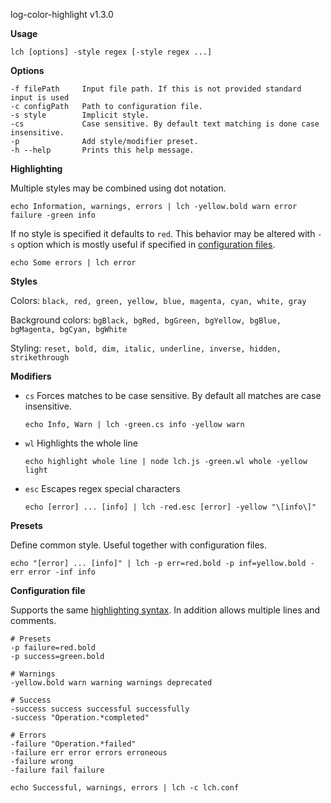 log-color-highlight v1.3.0

**Usage**

```lch [options] -style regex [-style regex ...]```

**Options**
```
-f filePath     Input file path. If this is not provided standard input is used
-c configPath   Path to configuration file.
-s style        Implicit style.
-cs             Case sensitive. By default text matching is done case insensitive.
-p              Add style/modifier preset.
-h --help       Prints this help message.
```

<a name="highlighting"></a>
**Highlighting**

Multiple styles may be combined using dot notation.

```
echo Information, warnings, errors | lch -yellow.bold warn error failure -green info
```

If no style is specified it defaults to ```red```. This behavior may be altered with ```-s``` option which is mostly useful if specified in [configuration files](#config-file).

```
echo Some errors | lch error
```

**Styles**

Colors: ```black, red, green, yellow, blue, magenta, cyan, white, gray```

Background colors: ```bgBlack, bgRed, bgGreen, bgYellow, bgBlue, bgMagenta, bgCyan, bgWhite```

Styling: ```reset, bold, dim, italic, underline, inverse, hidden, strikethrough```

**Modifiers**

* ```cs``` Forces matches to be case sensitive. By default all matches are case insensitive.
  ```
  echo Info, Warn | lch -green.cs info -yellow warn
  ```
* ```wl``` Highlights the whole line
  ```
  echo highlight whole line | node lch.js -green.wl whole -yellow light
  ```
* ```esc```  Escapes regex special characters
  ```
  echo [error] ... [info] | lch -red.esc [error] -yellow "\[info\]"
  ```

**Presets**

Define common style. Useful together with configuration files.

```
echo "[error] ... [info]" | lch -p err=red.bold -p inf=yellow.bold -err error -inf info
```

<a name="config-file"></a>
**Configuration file**

Supports the same [highlighting syntax](#highlighting). In addition allows multiple lines and comments.

```
# Presets
-p failure=red.bold
-p success=green.bold

# Warnings
-yellow.bold warn warning warnings deprecated

# Success
-success success successful successfully
-success "Operation.*completed"

# Errors
-failure "Operation.*failed"
-failure err error errors erroneous
-failure wrong
-failure fail failure
```

```
echo Successful, warnings, errors | lch -c lch.conf
```
